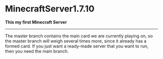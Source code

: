 # MinecraftServer1.7.10
__This my first Minecraft Server__
____

The master branch contains the main card we are currently playing on, so the master branch will weigh several times more, since it already has a formed card. If you just want a ready-made server that you want to run, then you need the main branch.
